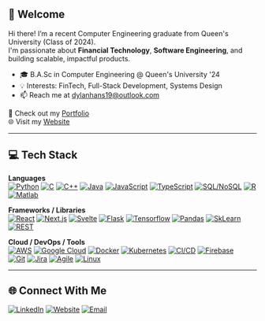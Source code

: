## 👋 Welcome
Hi there! I’m a recent Computer Engineering graduate from Queen's University (Class of 2024).  
I'm passionate about **Financial Technology**, **Software Engineering**, and building scalable, impactful products.

- 🎓 B.A.Sc in Computer Engineering @ Queen's University '24  
- 💡 Interests: FinTech, Full-Stack Development, Systems Design  
- 📫 Reach me at dylanhans19@outlook.com  

🔗 Check out my [Portfolio](https://github.com/dylanhans?tab=repositories)  
🌐 Visit my [Website](https://dylanhans.vercel.app/)

---

## 💻 Tech Stack

**Languages**  
[![Python](https://img.shields.io/badge/Python-3776AB?logo=python&logoColor=fff)](#) 
[![C](https://img.shields.io/badge/C-00599C?logo=c&logoColor=white)](#) 
[![C++](https://img.shields.io/badge/C++-%2300599C.svg?logo=c%2B%2B&logoColor=white)](#) 
[![Java](https://img.shields.io/badge/Java-%23ED8B00.svg?logo=openjdk&logoColor=white)](#) 
[![JavaScript](https://img.shields.io/badge/JavaScript-F7DF1E?logo=javascript&logoColor=000)](#) 
[![TypeScript](https://img.shields.io/badge/TypeScript-3178C6?logo=typescript&logoColor=fff)](#) 
[![SQL/NoSQL](https://img.shields.io/badge/SQL/NoSQL-%2307405e.svg?logo=sqlite&logoColor=white)](#) 
[![R](https://img.shields.io/badge/R-%23276DC3.svg?logo=r&logoColor=white)](#) 
[![Matlab](https://img.shields.io/badge/Matlab-404040?logo=perforce&logoColor=fff)](#)  

**Frameworks / Libraries**  
[![React](https://img.shields.io/badge/React-%2320232a.svg?logo=react&logoColor=%2361DAFB)](#) 
[![Next.js](https://img.shields.io/badge/Next.js-black?logo=next.js&logoColor=white)](#) 
[![Svelte](https://img.shields.io/badge/Svelte-%23f1413d.svg?logo=svelte&logoColor=white)](#) 
[![Flask](https://img.shields.io/badge/Flask-000?logo=flask&logoColor=fff)](#) 
[![Tensorflow](https://img.shields.io/badge/Tensorflow-e95420?logo=snapcraft&logoColor=fff)](#) 
[![Pandas](https://img.shields.io/badge/Pandas-3775A9?logo=pypi&logoColor=fff)](#) 
[![SkLearn](https://img.shields.io/badge/SkLearn-000?logo=almalinux&logoColor=fff)](#) 
[![REST](https://img.shields.io/badge/REST-009485.svg?logo=fastapi&logoColor=white)](#) 

**Cloud / DevOps / Tools**  
[![AWS](https://img.shields.io/badge/AWS-%23FF9900.svg?logo=amazon-web-services&logoColor=white)](#) 
[![Google Cloud](https://img.shields.io/badge/Google%20Cloud-%234285F4.svg?logo=google-cloud&logoColor=white)](#) 
[![Docker](https://img.shields.io/badge/Docker-2496ED?logo=docker&logoColor=fff)](#) 
[![Kubernetes](https://img.shields.io/badge/Kubernetes-326CE5?logo=kubernetes&logoColor=fff)](#) 
[![CI/CD](https://img.shields.io/badge/CI/CD-343434?logo=circleci&logoColor=fff)](#) 
[![Firebase](https://img.shields.io/badge/Firebase-039BE5?logo=Firebase&logoColor=white)](#)  
[![Git](https://img.shields.io/badge/Git-F05032?logo=git&logoColor=fff)](#) 
[![Jira](https://img.shields.io/badge/Jira-0052CC?logo=jira&logoColor=fff)](#) 
[![Agile](https://img.shields.io/badge/Agile-050038?logo=miro&logoColor=fff)](#) 
[![Linux](https://img.shields.io/badge/Linux-FCC624?logo=linux&logoColor=black)](#)  

---

## 🌐 Connect With Me

[![LinkedIn](https://img.shields.io/badge/LinkedIn-%230077B5.svg?logo=linkedin&logoColor=white)](https://www.linkedin.com/in/dylanhans/) 
[![Website](https://img.shields.io/badge/Portfolio-%230077B5.svg?logo=Website&logoColor=black)](https://dylanhans.vercel.app/) 
[![Email](https://img.shields.io/badge/Email-%230077B5.svg?logo=gmail&logoColor=white)](mailto:dylanhans19@outlook.com) 

